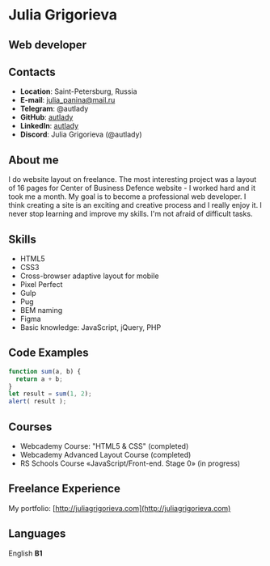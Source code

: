 # Julia Grigorieva
## Web developer
## Contacts
   * **Location**: Saint-Petersburg, Russia
   * **E-mail**: julia_panina@mail.ru
   * **Telegram**: @autlady
   * **GitHub**: [autlady](https://github.com/autlady)
   * **LinkedIn**: [autlady](https://www.linkedin.com/in/autlady/)
   * **Discord**: Julia Grigorieva (@autlady)
## About me
I do website layout on freelance. The most interesting project was a layout of 16 pages for Center of Business Defence website - I worked hard and it took me a month.  My goal is to become a professional web developer. I think creating a site is an exciting and creative process and I really enjoy it. I never stop learning and improve my skills. I'm not afraid of difficult tasks.
## Skills
   * HTML5
   * CSS3
   * Cross-browser adaptive layout for mobile
   * Pixel Perfect
   * Gulp
   * Pug
   * BEM naming
   * Figma
   * Basic knowledge: JavaScript, jQuery, PHP
## Code Examples
```javascript
function sum(a, b) {
  return a + b;
}
let result = sum(1, 2);
alert( result );
```
## Courses
   * Webcademy Course: "HTML5 & CSS" (completed)
   * Webcademy Advanced Layout Course (completed)
   * RS Schools Course «JavaScript/Front-end. Stage 0» (in progress)
## Freelance Experience
My portfolio: [http://juliagrigorieva.com](http://juliagrigorieva.com)
## Languages
English **B1**

